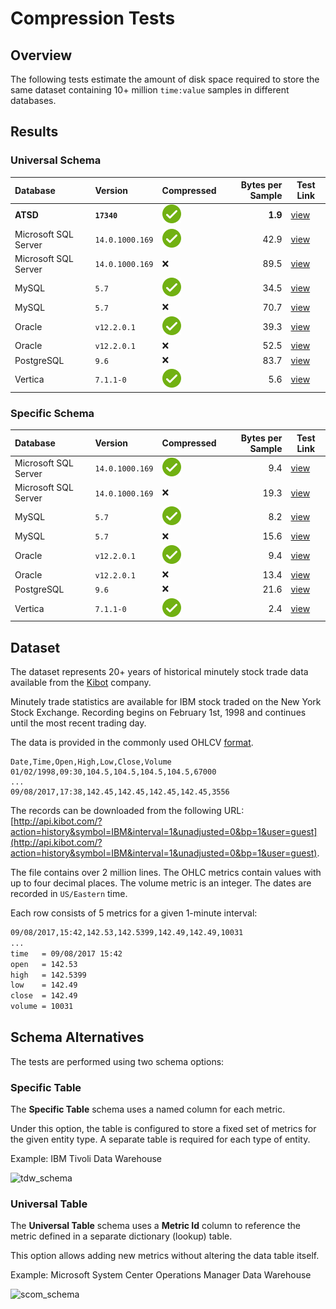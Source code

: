 # Compression Tests

## Overview

The following tests estimate the amount of disk space required to store the same dataset containing 10+ million `time:value` samples in different databases.

## Results

### Universal Schema

| **Database** | **Version** | **Compressed** | **Bytes per Sample** | **Test Link** |
|:---|:---|:---|---:|---|
| **ATSD**       | **`17340`** | ![](../../images/ok.svg) | **1.9**  | [view](atsd.md)  |
| Microsoft SQL Server | `14.0.1000.169`   | ![](../../images/ok.svg) | 42.9 | [view](mssql.md) |
| Microsoft SQL Server | `14.0.1000.169`   | :x:  | 89.5 | [view](mssql.md) |
| MySQL      | `5.7`   | ![](../../images/ok.svg) | 34.5 | [view](mysql.md) |
| MySQL      | `5.7`   | :x:  | 70.7 | [view](mysql.md) |
| Oracle      | `v12.2.0.1`   | ![](../../images/ok.svg) | 39.3 | [view](oracle.md) |
| Oracle      | `v12.2.0.1`   | :x:  | 52.5 | [view](oracle.md) |
| PostgreSQL | `9.6`  | :x:  | 83.7 | [view](postgres.md) |
| Vertica | `7.1.1-0`   | ![](../../images/ok.svg) | 5.6 | [view](vertica.md) |

### Specific Schema

| **Database** | **Version** | **Compressed** | **Bytes per Sample** | **Test Link** |
|:---|:---|:---|---:|---|
| Microsoft SQL Server | `14.0.1000.169`   | ![](../../images/ok.svg) | 9.4  | [view](mssql.md) |
| Microsoft SQL Server | `14.0.1000.169`   | :x:  | 19.3 | [view](mssql.md) |
| MySQL      | `5.7`   |  ![](../../images/ok.svg) | 8.2  | [view](mysql.md) |
| MySQL      | `5.7`   |  :x:  | 15.6 | [view](mysql.md) |
| Oracle      | `v12.2.0.1`      | ![](../../images/ok.svg) | 9.4  | [view](oracle.md) |
| Oracle      | `v12.2.0.1`      | :x:  | 13.4 | [view](oracle.md) |
| PostgreSQL | `9.6`   | :x:  | 21.6 | [view](postgres.md) |
| Vertica | `7.1.1-0`   | ![](../../images/ok.svg) | 2.4 | [view](vertica.md) |

## Dataset

The dataset represents 20+ years of historical minutely stock trade data available from the [Kibot](http://www.kibot.com/buy.aspx) company.

Minutely trade statistics are available for IBM stock traded on the New York Stock Exchange. Recording begins on February 1st, 1998 and continues until the most recent trading day.

The data is provided in the commonly used OHLCV [format](http://www.kibot.com/support.aspx#data_format).

```csv
Date,Time,Open,High,Low,Close,Volume
01/02/1998,09:30,104.5,104.5,104.5,104.5,67000
...
09/08/2017,17:38,142.45,142.45,142.45,142.45,3556
```

The records can be downloaded from the following URL: [http://api.kibot.com/?action=history&symbol=IBM&interval=1&unadjusted=0&bp=1&user=guest](http://api.kibot.com/?action=history&symbol=IBM&interval=1&unadjusted=0&bp=1&user=guest).

The file contains over 2 million lines. The OHLC metrics contain values with up to four decimal places. The volume metric is an integer. The dates are recorded in `US/Eastern` time.

Each row consists of 5 metrics for a given 1-minute interval:

```txt
09/08/2017,15:42,142.53,142.5399,142.49,142.49,10031
...
time   = 09/08/2017 15:42
open   = 142.53
high   = 142.5399
low    = 142.49
close  = 142.49
volume = 10031
```

## Schema Alternatives

The tests are performed using two schema options:

### Specific Table

The **Specific Table** schema uses a named column for each metric.

Under this option, the table is configured to store a fixed set of metrics for the given entity type. A separate table is required for each type of entity.

Example: IBM Tivoli Data Warehouse

![tdw_schema](./images/tdw_schema.png)

### Universal Table

The **Universal Table** schema uses a **Metric Id** column to reference the metric defined in a separate dictionary (lookup) table.

This option allows adding new metrics without altering the data table itself.

Example: Microsoft System Center Operations Manager Data Warehouse

![scom_schema](./images/scom_schema.png)
